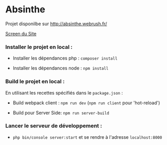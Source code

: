 # Absinthe 
Projet disponilbe sur http://absinthe.webrush.fr/

[Screen du Site](https://shrinktheweb.snapito.io/v2/webshot/spu-ea68c8-ogi2-3cwn3bmfojjlb56e?size=800x0&screen=1024x768&url=http%3A%2F%2Fabsinthe.webrush.fr)

### Installer le projet en local : 

- Installer les dépendances php : `composer install`

- Installer les dépendances node : `npm install`


### Build le projet en local : 

En utilisant les recettes spécifiés dans le `package.json` :

- Build webpack  client : `npm run dev` (`npm run client` pour 'hot-reload') 

- Build pour Server Side: `npm run server-build`

### Lancer le serveur de développement : 

- `php bin/console server:start` et se rendre à l'adresse `localhost:8000`
